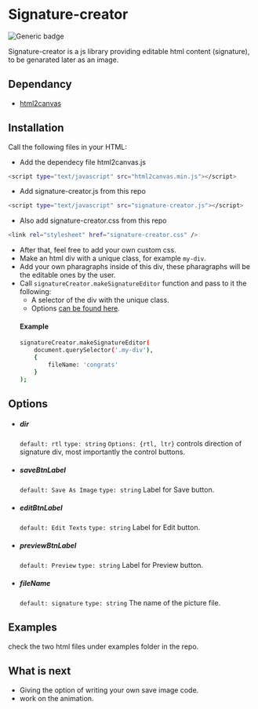 # Signature-creator
![Generic badge](https://img.shields.io/badge/status-beta-blue.svg)

Signature-creator is a js library providing editable html content (signature), to be genarated later as an image.

## Dependancy
* [html2canvas](https://github.com/niklasvh/html2canvas)

## Installation
Call the following files in your HTML:
* Add the dependecy file html2canvas.js
```sh
<script type="text/javascript" src="html2canvas.min.js"></script>
```
* Add signature-creator.js from this repo
```sh
<script type="text/javascript" src="signature-creator.js"></script>
```
* Also add signature-creator.css from this repo
```sh
<link rel="stylesheet" href="signature-creator.css" />
```
* After that, feel free to add your own custom css.
* Make an html div with a unique class, for example `my-div`.
* Add your own pharagraphs inside of this div, these pharagraphs will be the editable ones by the user.
* Call `signatureCreator.makeSignatureEditor` function and pass to it the following:
    * A selector of the div with the unique class.
    * Options [can be found here](#Options).
    #### Example
    ```sh
    signatureCreator.makeSignatureEditor(
        document.querySelector('.my-div'),
        {
            fileName: 'congrats'
        }
    );
    ```


## Options
* ##### dir
    `default: rtl` `type: string` `Options: {rtl, ltr}`
    controls direction of signature div, most importantly the control buttons.

* ##### saveBtnLabel
    `default: Save As Image` `type: string`
    Label for Save button.

* ##### editBtnLabel
    `default: Edit Texts` `type: string`
    Label for Edit button.

* ##### previewBtnLabel
    `default: Preview` `type: string`
    Label for Preview button.

* ##### fileName
    `default: signature` `type: string`
    The name of the picture file.

## Examples
check the two html files under examples folder in the repo.


 ## What is next
* Giving the option of writing your own save image code.
* work on the animation.
